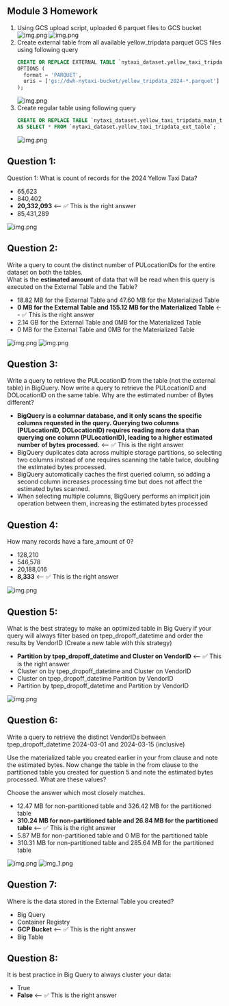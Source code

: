 ## Module 3 Homework

1. Using GCS upload script, uploaded 6 parquet files to GCS bucket
![img.png](../../0_notes/assets/hw3_load_gcs.png)
![img.png](../../0_notes/assets/hw3-gcs-files.png)
2. Create external table from all available yellow_tripdata parquet GCS files using following query
    ```sql
    CREATE OR REPLACE EXTERNAL TABLE `nytaxi_dataset.yellow_taxi_tripdata_ext_table`
    OPTIONS (
      format = 'PARQUET',
      uris = ['gs://dwh-nytaxi-bucket/yellow_tripdata_2024-*.parquet']
    );
    ```
    ![img.png](../../0_notes/assets/hw3_create_ext_table.png)
3. Create regular table using following query
    ```sql
    CREATE OR REPLACE TABLE `nytaxi_dataset.yellow_taxi_tripdata_main_table`
    AS SELECT * FROM `nytaxi_dataset.yellow_taxi_tripdata_ext_table`;
    ```
    ![img.png](../../0_notes/assets/hw3_main_table.png)

## Question 1:
Question 1: What is count of records for the 2024 Yellow Taxi Data?
- 65,623
- 840,402
- **20,332,093**  <-- :white_check_mark: This is the right answer
- 85,431,289  

![img.png](../../0_notes/assets/hw3_ans1.png)


## Question 2:
Write a query to count the distinct number of PULocationIDs for the entire dataset on both the tables.</br> 
What is the **estimated amount** of data that will be read when this query is executed on the External Table and the Table?

- 18.82 MB for the External Table and 47.60 MB for the Materialized Table
- **0 MB for the External Table and 155.12 MB for the Materialized Table** <-- :white_check_mark: This is the right answer
- 2.14 GB for the External Table and 0MB for the Materialized Table
- 0 MB for the External Table and 0MB for the Materialized Table  

![img.png](../../0_notes/assets/hw3_ans2a.png)
![img.png](../../0_notes/assets/hw3_ans2b.png)


## Question 3:
Write a query to retrieve the PULocationID from the table (not the external table) in BigQuery. Now write a query to retrieve the PULocationID and DOLocationID on the same table. Why are the estimated number of Bytes different?
- **BigQuery is a columnar database, and it only scans the specific columns requested in the query. Querying two columns (PULocationID, DOLocationID) requires 
reading more data than querying one column (PULocationID), leading to a higher estimated number of bytes processed.** <-- :white_check_mark: This is the right answer
- BigQuery duplicates data across multiple storage partitions, so selecting two columns instead of one requires scanning the table twice, 
doubling the estimated bytes processed.
- BigQuery automatically caches the first queried column, so adding a second column increases processing time but does not affect the estimated bytes scanned.
- When selecting multiple columns, BigQuery performs an implicit join operation between them, increasing the estimated bytes processed

## Question 4:
How many records have a fare_amount of 0?
- 128,210
- 546,578
- 20,188,016
- **8,333** <-- :white_check_mark: This is the right answer    

![img.png](../../0_notes/assets/hw3_ans4.png)

## Question 5:
What is the best strategy to make an optimized table in Big Query if your query will always filter based on tpep_dropoff_datetime and order the results by VendorID (Create a new table with this strategy)
- **Partition by tpep_dropoff_datetime and Cluster on VendorID** <-- :white_check_mark: This is the right answer
- Cluster on by tpep_dropoff_datetime and Cluster on VendorID
- Cluster on tpep_dropoff_datetime Partition by VendorID
- Partition by tpep_dropoff_datetime and Partition by VendorID  

![img.png](../../0_notes/assets/hw3_ans5.png)

## Question 6:
Write a query to retrieve the distinct VendorIDs between tpep_dropoff_datetime
2024-03-01 and 2024-03-15 (inclusive)</br>

Use the materialized table you created earlier in your from clause and note the estimated bytes. Now change the table in the from clause to the partitioned table you created for question 5 and note the estimated bytes processed. What are these values? </br>

Choose the answer which most closely matches.</br> 

- 12.47 MB for non-partitioned table and 326.42 MB for the partitioned table
- **310.24 MB for non-partitioned table and 26.84 MB for the partitioned table** <-- :white_check_mark: This is the right answer
- 5.87 MB for non-partitioned table and 0 MB for the partitioned table
- 310.31 MB for non-partitioned table and 285.64 MB for the partitioned table  

![img.png](../../0_notes/assets/hw3_ans6.png)
![img_1.png](../../0_notes/assets/hw3_ans6b.png)

## Question 7: 
Where is the data stored in the External Table you created?

- Big Query
- Container Registry
- **GCP Bucket** <-- :white_check_mark: This is the right answer
- Big Table

## Question 8:
It is best practice in Big Query to always cluster your data:
- True
- **False** <-- :white_check_mark: This is the right answer